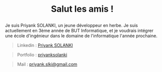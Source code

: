 # <p align="center">Salut les amis !</p>
  
Je suis Priyank SOLANKI, un jeune développeur en herbe.
Je suis actuellement en 3ème année de BUT Informatique, et je voudrais intégrer une école d'ingénieur dans le domaine de l'informatique l'année prochaine.

> Linkedin : 
[Priyank SOLANKI](https://www.linkedin.com/in/priyank-solanki-114b182a0/) 

> Portfolio : [priyanksolanki](https://priyanksolanki.github.io/) 

> Mail : priyank.slki@gmail.com
    
